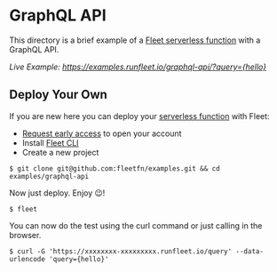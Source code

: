 # GraphQL API

This directory is a brief example of a [Fleet serverless function](https://fleetfn.com/function) with a GraphQL API.

_Live Example: https://examples.runfleet.io/graphql-api/?query={hello}_

## Deploy Your Own

If you are new here you can deploy your [serverless function](https://fleetfn.com/function) with Fleet:

- [Request early access](https://fleetfn.com/#request-early-access) to open your account
- Install [Fleet CLI](https://fleetfn.com/docs/fleet-cli.html)
- Create a new project

```shell
$ git clone git@github.com:fleetfn/examples.git && cd examples/graphql-api
```

Now just deploy. Enjoy 😉!

```shell
$ fleet
```

You can now do the test using the curl command or just calling in the browser.

```shell
$ curl -G 'https://xxxxxxxx-xxxxxxxxx.runfleet.io/query' --data-urlencode 'query={hello}'
```